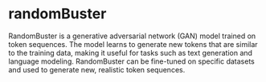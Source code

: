 # randomBuster
RandomBuster is a generative adversarial network (GAN) model trained on token sequences. The model learns to generate new tokens that are similar to the training data, making it useful for tasks such as text generation and language modeling. RandomBuster can be fine-tuned on specific datasets and used to generate new, realistic token sequences.
